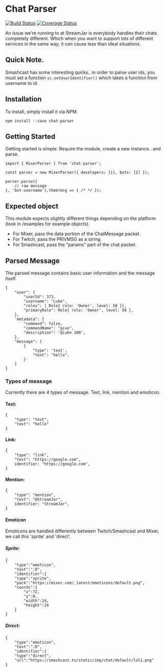 # Chat Parser
[![Build Status](https://travis-ci.org/StreamJar/ChatParser.svg?branch=master)](https://travis-ci.org/StreamJar/ChatParser)
[![Coverage Status](https://coveralls.io/repos/github/StreamJar/ChatParser/badge.svg?branch=master)](https://coveralls.io/github/StreamJar/ChatParser?branch=master)

An issue we're running to at StreamJar is everybody handles their chats completely different. Which when you want to support lots of different services in the same way, it can cause less than ideal situations.

## Quick Note.
Smashcast has some interesting quirks.. in order to parse user ids, you must set a function `sc.setUserIdentifier()` which takes a function from username to id.

## Installation
To install, simply install it via NPM.
```
npm install --save chat-parser
```

## Getting Started
Getting started is simple. Require the module, create a new instance.. and parse.
```
import { MixerParser } from 'chat-parser';

const parser = new MixerParser({ developers: [1], bots: [2] });

parser.parse({
	// raw message
}, 'bot-username'),them(msg => { /* */ });
```

## Expected object
This module expects slightly different things depending on the platform (look in /examples for example objects).
- For Mixer, pass the data portion of the ChatMessage packet.
- For Twitch, pass the PRIVMSG as a string.
- For Smashcast, pass the "params" part of the chat packet.


## Parsed Message
The parsed message contains basic user information and the message itself.
```
{
	"user": {
		"userId": 373,
		"username": "Luke",
		"roles": [ Role{ role: 'Owner', level: 50 }],
		"primaryRole": Role{ role: 'Owner', level: 50 },
	},
	'metadata": {
		"command": false,
		"commandName": "give",
		"description": '@Luke 100',
	},
	"message": [
		{
			"type": 'text',
			"text": "hello",
		}
	]
}
```


### Types of message
Currently there are 4 types of message. Text, link, mention and emoticon.

#### Text:
```
{
	"type": "text",
	"text": "hello"
}
```

#### Link:
```
{
	"type": "link",
	"text": "https://google.com",
	identifier: "https://google.com",
}
```

#### Mention:
```
{
	"type": "mention",
	"text": "@StreamJar",
	identifier: "StreamJar",
}
```

#### Emoticon
Emoticons are handled differently between Twitch/Smashcast and Mixer, we call this 'sprite' and 'direct'.

##### Sprite:
```
{
	"type":"emoticon",
	"text":":D",
	"identifier":{
	"type":"sprite",
	"pack":"https://mixer.com/_latest/emoticons/default.png",
	"coords":{
		"x":72,
		"y":0,
		"width":24,
		"height":24
	}
}
```
##### Direct:
```
{
	"type":"emoticon",
	"text":":D",
	"identifier":{
	"type":"direct",
	"url":"https://smashcast.tv/static/img/chat/default/lol1.png"
}
```

